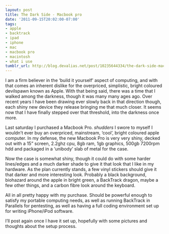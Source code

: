 ```yaml
---
layout: post
title: The Dark Side - Macbook pro
date: '2011-09-15T20:02:00-07:00'
tags:
- apple
- backtrack
- ipad
- iphone
- mac
- macbook pro
- macintosh
- what i use
tumblr_url: http://blog.devalias.net/post/10235644334/the-dark-side-macbook-pro
---
```

 



I am a firm believer in the ‘build it yourself’ aspect of computing, and with that comes an inherent dislike for the overpriced, simplistic, bright coloured devilspawn known as Apple. With that being said, there was a time that I walked among the darkness, though it was many many ages ago. Over recent years I have been drawing ever slowly back in that direction though, each shiny new device they release bringing me that much closer. It seems now that I have finally stepped over that threshold, into the darkness once more.



Last saturday I purchased a Macbook Pro. *shudders* I swore to myself I wouldn’t ever buy an overpriced, mainstream, ‘cool’, bright coloured apple computer. In my defense, the new Macbook Pro is very very shiny, decked out with a 15” screen, 2.2ghz cpu, 8gb ram, 1gb graphics, 500gb 7200rpm hdd and packaged in a ‘unibody’ slab of metal for the case.







Now the case is somewhat shiny, though it could do with some harder lines/edges and a much darker shade to give it that look that I like in my hardware. As the plan currently stands, a few vinyl stickers should give it that darker and more interesting look. Probably a black background, biohazard around the apple in bright green, a BackTrack dragon, maybe a few other things, and a carbon fibre look around the keyboard.



All in all pretty happy with my purchase. Should be powerful enough to satisfy my portable computing needs, as well as running BackTrack in Parallels for pentesting, as well as having a full coding environment set up for writing iPhone/iPod software.



I’ll post again once I have it set up, hopefully with some pictures and thoughts about the setup process.
